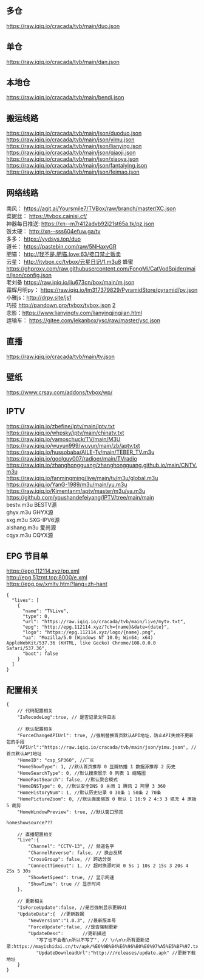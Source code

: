 多仓
-----
https://raw.iqiq.io/cracada/tvb/main/duo.json  

单仓
-----
https://raw.iqiq.io/cracada/tvb/main/dan.json  

本地仓
-----
https://raw.iqiq.io/cracada/tvb/main/bendi.json  

搬运线路
---
https://raw.iqiq.io/cracada/tvb/main/json/duoduo.json  
https://raw.iqiq.io/cracada/tvb/main/json/yimu.json  
https://raw.iqiq.io/cracada/tvb/main/json/lianying.json  
https://raw.iqiq.io/cracada/tvb/main/json/qiaoji.json  
https://raw.iqiq.io/cracada/tvb/main/json/xiaoya.json  
https://raw.iqiq.io/cracada/tvb/main/json/fantaiying.json  
https://raw.iqiq.io/cracada/tvb/main/json/feimao.json  


网络线路
---
南风： https://agit.ai/Yoursmile7/TVBox/raw/branch/master/XC.json  
菜妮丝： https://tvbox.cainisi.cf/  
神器每日推送: https://xn--m7r412advb92j21st65a.tk/pz.json  
饭太硬： http://xn--sss604efuw.ga/tv  
多多： https://yydsys.top/duo  
道长： https://pastebin.com/raw/5NHaxyGR  
肥猫： http://我不是.肥猫.love:63/接口禁止贩卖  
云星： http://itvbox.cc/tvbox/云星日记/1.m3u8
蜂蜜 https://ghproxy.com/raw.githubusercontent.com/FongMi/CatVodSpider/main/json/config.json  
老刘备 https://raw.iqiq.io/liu673cn/box/main/m.json  
霜辉月明py： https://raw.iqiq.io/lm317379829/PyramidStore/pyramid/py.json  
小雅js：http://drpy.site/js1  
巧技 http://pandown.pro/tvbox/tvbox.json  [2](http://cdn.qiaoji8.com/tvbox.json)  
恋影：https://www.lianyingtv.com/lianyingjingjian.html  
运输车： https://gitee.com/lekanbox/ysc/raw/master/ysc.json  




直播
---
https://raw.iqiq.io/cracada/tvb/main/tv.json  

壁纸
---
https://www.crsay.com/addons/tvbox/wp/  


IPTV
---
https://raw.iqiq.io/zbefine/iptv/main/iptv.txt  
https://raw.iqiq.io/whpsky/iptv/main/chinatv.txt  
https://raw.iqiq.io/vamoschuck/TV/main/M3U  
https://raw.iqiq.io/wuyun999/wuyun/main/zb/aptv.txt  
https://raw.iqiq.io/hussobaba/AILE-Tv/main/TEBER_TV.m3u  
https://raw.iqiq.io/goolguy007/radioer/main/TVradio  
https://raw.iqiq.io/zhanghongguang/zhanghongguang.github.io/main/CNTV.m3u  
https://raw.iqiq.io/fanmingming/live/main/tv/m3u/global.m3u  
https://raw.iqiq.io/YanG-1989/m3u/main/yu.m3u  
https://raw.iqiq.io/Kimentanm/aptv/master/m3u/ya.m3u  
https://github.com/youshandefeiyang/IPTV/tree/main/main  
bestv.m3u    BESTV源  
ghyx.m3u    GHYX源  
sxg.m3u    SXG-IPV6源  
aishang.m3u    爱尚源  
cqyx.m3u    CQYX源  



EPG 节目单  
---
https://epg.112114.xyz/pp.xml  
http://epg.51zmt.top:8000/e.xml  
https://epg.pw/xmltv.html?lang=zh-hant  

```
{
  "lives": [
    {
      "name": "TVLive",
      "type": 0,
      "url": "https://raw.iqiq.io/cracada/tvb/main/live/mytv.txt",
      "epg": "http://epg.112114.xyz/?ch={name}&date={date}",
      "logo": "https://epg.112114.xyz/logo/{name}.png",
      "ua": "Mozilla/5.0 (Windows NT 10.0; Win64; x64) AppleWebKit/537.36 (KHTML, like Gecko) Chrome/108.0.0.0 Safari/537.36",
      "boot": false
    }
  ]
}
```
 



配置相关
---
```
{
    // 代码配置相关
    "IsRecodeLog":true, // 是否记录文件日志
    
    // 默认配置相关
    "ForceChangeAPIUrl": true, //强制替换首页默认API地址，防止API失效不更新包的手段
    "APIUrl":"https://raw.iqiq.io/cracada/tvb/main/json/yimu.json", //首页默认API地址
    "HomeID": "csp_SP360", //厂长
    "HomeShowType": 1, //默认首页推荐 0 豆瓣热播 1 数据源推荐 2 历史
    "HomeSearchType": 0, //默认搜索展示 0 列表 1 缩略图
    "HomeFastSearch": false, //默认聚合模式
    "HomeDNSType": 0, //默认安全DNS 0 关闭 1 腾讯 2 阿里 3 360
    "HomeHistoryNum": 1, //默认历史记录 0 30条 1 50条 2 70条
    "HomePictureZoom": 0, //默认画面缩放 0 默认 1 16:9 2 4:3 3 填充 4 原始 5 裁剪
    "HomeWindowPreview": true, //默认窗口预览
    
homeshowsource???
    
    // 直播配置相关
    "Live":{
        "Channel": "CCTV-13", // 频道名字
        "ChannelReverse": false, // 换台反转
        "CrossGroup": false, // 跨选分类
        "ConnectTimeout": 1, // 超时换源时间 0 5s 1 10s 2 15s 3 20s 4 25s 5 30s
        "ShowNetSpeed": true, // 显示网速
        "ShowTime": true // 显示时间
    },
    
    // 更新相关
    "IsForceUpdate":false, //是否强制显示更新UI
    "UpdateData":{  //更新数据
        "NewVersion":"1.0.3", //最新版本号
        "ForceUpdate":false, //是否强制更新
        "UpdateDesc":       //更新描述
           "写了也不会看\n所以不写了", // \n\n\n所有更新记录:https://mayishidai.cn/tv/apk/%E6%9B%B4%E6%96%B0%E6%97%A5%E5%BF%97.txt
           "UpdateDownloadUrl":"http:///releases/update.apk" //更新下载地址
    }
}
```
